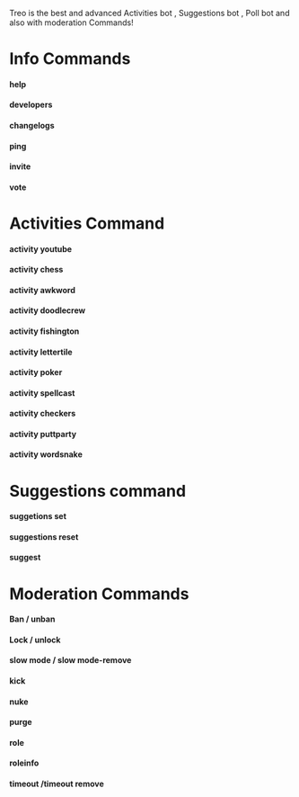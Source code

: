 Treo is the best and advanced Activities bot , Suggestions bot , Poll bot and also with moderation Commands!<br>
<H1>Info Commands</H1>
<H4> help
<H4> developers
<H4> changelogs
<H4> ping
<H4> invite
<H4> vote
<H1>Activities Command</H1>
<H4> activity youtube
<H4> activity chess
<H4> activity awkword
<H4> activity doodlecrew
<H4> activity fishington
<H4> activity lettertile
<H4> activity poker
<H4> activity spellcast
<H4> activity checkers
<H4> activity puttparty
<H4> activity wordsnake
<H1>Suggestions command</H1>
<H4> suggetions set
<H4> suggestions reset
<H4> suggest
<H1>Moderation Commands</H1>
<H4> Ban / unban
<H4> Lock / unlock
<H4> slow mode / slow mode-remove
<H4> kick
<H4> nuke
<H4> purge
<H4> role 
<H4> roleinfo
<H4> timeout /timeout remove
